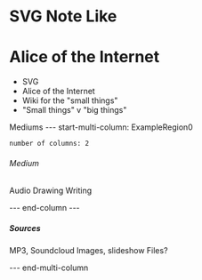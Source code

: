 # SVG Note Like

# Alice of the Internet

* SVG
* Alice of the Internet
* Wiki for the "small things"
* "Small things" v "big things"

Mediums
--- start-multi-column: ExampleRegion0  
```column-settings  
number of columns: 2   
```
###### Medium 
Audio
Drawing
Writing

--- end-column ---

##### Sources
MP3, Soundcloud
Images, slideshow
Files?


--- end-multi-column 